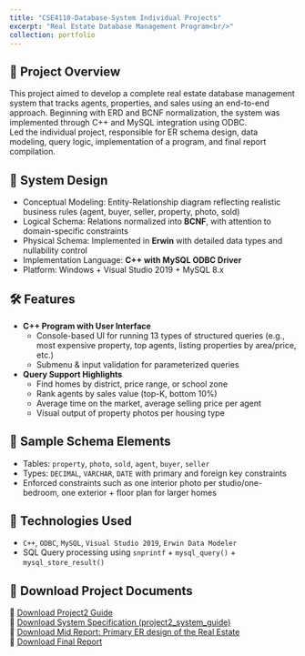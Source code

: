 ```yaml
---
title: "CSE4110-Database-System Individual Projects"
excerpt: "Real Estate Database Management Program<br/>"
collection: portfolio
---
```


## 🏢 Project Overview

This project aimed to develop a complete real estate database management system that tracks agents, properties, and sales using an end-to-end approach. Beginning with ERD and BCNF normalization, the system was implemented through C++ and MySQL integration using ODBC.  
Led the individual project, responsible for ER schema design, data modeling, query logic, implementation of a program, and final report compilation.

## 🧱 System Design

- Conceptual Modeling: Entity-Relationship diagram reflecting realistic business rules (agent, buyer, seller, property, photo, sold)
- Logical Schema: Relations normalized into **BCNF**, with attention to domain-specific constraints
- Physical Schema: Implemented in **Erwin** with detailed data types and nullability control
- Implementation Language: **C++ with MySQL ODBC Driver**
- Platform: Windows + Visual Studio 2019 + MySQL 8.x

## 🛠️ Features

- **C++ Program with User Interface**  
  - Console-based UI for running 13 types of structured queries (e.g., most expensive property, top agents, listing properties by area/price, etc.)
  - Submenu & input validation for parameterized queries  
- **Query Support Highlights**  
  - Find homes by district, price range, or school zone  
  - Rank agents by sales value (top-K, bottom 10%)  
  - Average time on the market, average selling price per agent  
  - Visual output of property photos per housing type  

## 📐 Sample Schema Elements

- Tables: `property`, `photo`, `sold`, `agent`, `buyer`, `seller`
- Types: `DECIMAL`, `VARCHAR`, `DATE` with primary and foreign key constraints
- Enforced constraints such as one interior photo per studio/one-bedroom, one exterior + floor plan for larger homes

## 💬 Technologies Used

- `C++`, `ODBC`, `MySQL`, `Visual Studio 2019`, `Erwin Data Modeler`
- SQL Query processing using `snprintf` + `mysql_query()` + `mysql_store_result()`

## 📎 Download Project Documents
📄 [Download Project2 Guide](/files/project2(spring2024).pdf) <br/>
📄 [Download System Specification (project2_system_guide)](/files/project2_system_guide(spring2024).pdf)  <br/>
📄 [Download Mid Report: Primary ER design of the Real Estate](/files/[project1]20190741.pdf) <br/>
📄 [Download Final Report](/files/[project2]20190741.pdf) <br/>
